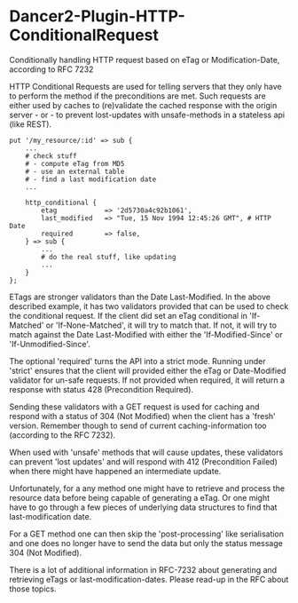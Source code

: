 # Dancer2-Plugin-HTTP-ConditionalRequest
Conditionally handling HTTP request based on eTag or Modification-Date,
according to RFC 7232

HTTP Conditional Requests are used for telling servers that they only have to
perform the method if the preconditions are met. Such requests are either used
by caches to (re)validate the cached response with the origin server - or -
to prevent lost-updates with unsafe-methods in a stateless api (like REST).
 
    put '/my_resource/:id' => sub {
        ...
        # check stuff
        # - compute eTag from MD5
        # - use an external table
        # - find a last modification date
        ...
 
        http_conditional {
            etag            => '2d5730a4c92b1061',
            last_modified   => "Tue, 15 Nov 1994 12:45:26 GMT", # HTTP Date
            required        => false,
        } => sub {
            ...
            # do the real stuff, like updating
            ...
        }
    };


ETags are stronger validators than the Date Last-Modified. In the above
described example, it has two validators provided that can be used to check the conditional request. If the client did set an eTag conditional in 'If-Matched'
or 'If-None-Matched', it will try to match that. If not, it will try to match
against the Date Last-Modified with either the 'If-Modified-Since' or
'If-Unmodified-Since'.

The optional 'required' turns the API into a strict mode. Running under 'strict'
ensures that the client will provided either the eTag or Date-Modified validator
for un-safe requests. If not provided when required, it will return a response
with status 428 (Precondition Required).
 
Sending these validators with a GET request is used for caching and respond with
a status of 304 (Not Modified) when the client has a 'fresh' version. Remember
though to send of current caching-information too (according to the RFC 7232).

When used with 'unsafe' methods that will cause updates, these validators can
prevent 'lost updates' and will respond with 412 (Precondition Failed) when
there might have happened an intermediate update.

Unfortunately, for a any method one might have to retrieve and process the
resource data before being capable of generating a eTag. Or one might have to go
through a few pieces of underlying data structures to find that
last-modification date.

For a GET method one can then skip the 'post-processing' like serialisation and
one does no longer have to send the data but only the status message 304
(Not Modified).

There is a lot of additional information in RFC-7232 about generating and
retrieving eTags or last-modification-dates. Please read-up in the RFC about
those topics.